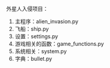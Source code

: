 外星人入侵项目：
1. 主程序：alien_invasion.py
2. 飞船：ship.py
3. 设置：settings.py
4. 游戏相关的函数：game_functions.py
5. 系统相关：system.py
6. 字典：bullet.py